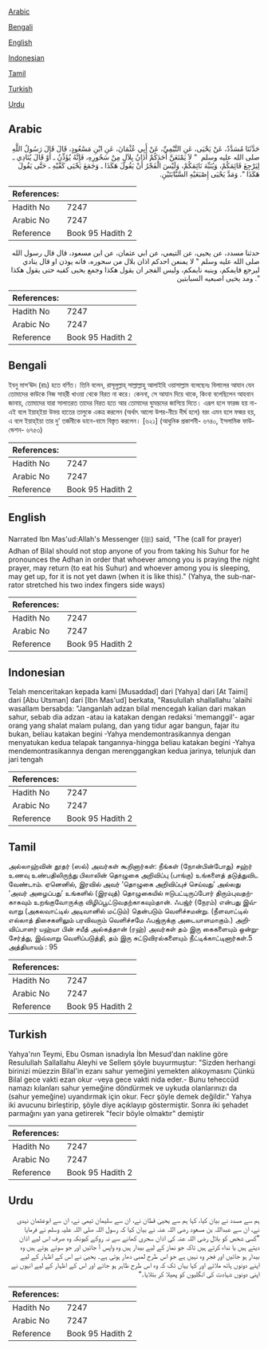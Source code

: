 [Arabic](#arabic)

[Bengali](#bengali)

[English](#english)

[Indonesian](#indonesian)

[Tamil](#tamil)

[Turkish](#turkish)

[Urdu](#urdu)

## Arabic


<div dir="rtl" lang="ar" style={{fontSize:'larger',backgroundColor:'#f8f9fa',padding:20}}>
حَدَّثَنَا مُسَدَّدٌ، عَنْ يَحْيَى، عَنِ التَّيْمِيِّ، عَنْ أَبِي عُثْمَانَ، عَنِ ابْنِ مَسْعُودٍ، قَالَ قَالَ رَسُولُ اللَّهِ صلى الله عليه وسلم ‏ "‏ لاَ يَمْنَعَنَّ أَحَدَكُمْ أَذَانُ بِلاَلٍ مِنْ سَحُورِهِ، فَإِنَّهُ يُؤَذِّنُ ـ أَوْ قَالَ يُنَادِي ـ لِيَرْجِعَ قَائِمَكُمْ، وَيُنَبِّهَ نَائِمَكُمْ، وَلَيْسَ الْفَجْرُ أَنْ يَقُولَ هَكَذَا ـ وَجَمَعَ يَحْيَى كَفَّيْهِ ـ حَتَّى يَقُولَ هَكَذَا ‏"‏‏.‏ وَمَدَّ يَحْيَى إِصْبَعَيْهِ السَّبَّابَتَيْنِ‏.‏
</div>
<div style={{backgroundColor:'#f8f9fa',padding:20, marginBottom: 10}}><table> <thead> <tr> <th>References:</th> <th></th> </tr> </thead> <tbody><tr><td>Hadith No</td><td>7247</td></tr><tr><td>Arabic No</td><td>7247</td></tr><tr><td>Reference</td><td>Book 95 Hadith 2</td></tr></tbody></table></div>


<div dir="rtl" lang="ar" style={{fontSize:'larger',backgroundColor:'#f8f9fa',padding:20}}>
حدثنا مسدد، عن يحيى، عن التيمي، عن ابي عثمان، عن ابن مسعود، قال قال رسول الله صلى الله عليه وسلم " لا يمنعن احدكم اذان بلال من سحوره، فانه يوذن او قال ينادي ليرجع قايمكم، وينبه نايمكم، وليس الفجر ان يقول هكذا وجمع يحيى كفيه حتى يقول هكذا ". ومد يحيى اصبعيه السبابتين
</div>
<div style={{backgroundColor:'#f8f9fa',padding:20, marginBottom: 10}}><table> <thead> <tr> <th>References:</th> <th></th> </tr> </thead> <tbody><tr><td>Hadith No</td><td>7247</td></tr><tr><td>Arabic No</td><td>7247</td></tr><tr><td>Reference</td><td>Book 95 Hadith 2</td></tr></tbody></table></div>

## Bengali


<div dir="ltr" lang="bn" style={{fontSize:'larger',backgroundColor:'#f8f9fa',padding:20}}>
ইবনু মাস‘ঊদ (রাঃ) হতে বর্ণিত। তিনি বলেন, রাসূলুল্লাহ্ সাল্লাল্লাহু আলাইহি ওয়াসাল্লাম বলেছেনঃ বিলালের আযান যেন তোমাদের কাউকে নিজ সাহরী খাওয়া থেকে বিরত না করে। কেননা, সে আযান দিয়ে থাকে, কিংবা বলেছিলেন আহবান জানায়, তোমাদের যারা সালাতরত তাদের নিরত হতে আর তোমাদের ঘুমন্তদের জাগিয়ে দিতে। এরূপ হলে ফারজ হয় না- এই বলে ইয়াহ্ইয়া উভয় হাতের তালুকে একত্র করলেন (অর্থাৎ আলো উপর-নীচে দীর্ঘ হলে) বরং এমন হলে ফজর হয়, এ বলে ইয়াহ্ইয়া তার দু’ তর্জনীকে ডানে-বামে বিস্তৃত করলেন। [৬২১] (আধুনিক প্রকাশনী- ৬৭৪০, ইসলামিক ফাউন্ডেশন- ৬৭৫৩)
</div>
<div style={{backgroundColor:'#f8f9fa',padding:20, marginBottom: 10}}><table> <thead> <tr> <th>References:</th> <th></th> </tr> </thead> <tbody><tr><td>Hadith No</td><td>7247</td></tr><tr><td>Arabic No</td><td>7247</td></tr><tr><td>Reference</td><td>Book 95 Hadith 2</td></tr></tbody></table></div>

## English


<div dir="ltr" lang="en" style={{fontSize:'larger',backgroundColor:'#f8f9fa',padding:20}}>
Narrated Ibn Mas'ud:Allah's Messenger (ﷺ) said, "The (call for prayer) Adhan of Bilal should not stop anyone of you from taking his Suhur for he pronounces the Adhan in order that whoever among you is praying the night prayer, may return (to eat his Suhur) and whoever among you is sleeping, may get up, for it is not yet dawn (when it is like this)." (Yahya, the sub-narrator stretched his two index fingers side ways)
</div>
<div style={{backgroundColor:'#f8f9fa',padding:20, marginBottom: 10}}><table> <thead> <tr> <th>References:</th> <th></th> </tr> </thead> <tbody><tr><td>Hadith No</td><td>7247</td></tr><tr><td>Arabic No</td><td>7247</td></tr><tr><td>Reference</td><td>Book 95 Hadith 2</td></tr></tbody></table></div>

## Indonesian


<div dir="ltr" lang="id" style={{fontSize:'larger',backgroundColor:'#f8f9fa',padding:20}}>
Telah menceritakan kepada kami [Musaddad] dari [Yahya] dari [At Taimi] dari [Abu Utsman] dari [Ibn Mas'ud] berkata, "Rasulullah shallallahu 'alaihi wasallam bersabda: "Janganlah adzan bilal mencegah kalian dari makan sahur, sebab dia adzan -atau ia katakan dengan redaksi 'memanggil'- agar orang yang shalat malam pulang, dan yang tidur agar bangun, fajar itu bukan, beliau katakan begini -Yahya mendemontrasikannya dengan menyatukan kedua telapak tangannya-hingga beliau katakan begini -Yahya mendemontrasikannya dengan merenggangkan kedua jarinya, telunjuk dan jari tengah
</div>
<div style={{backgroundColor:'#f8f9fa',padding:20, marginBottom: 10}}><table> <thead> <tr> <th>References:</th> <th></th> </tr> </thead> <tbody><tr><td>Hadith No</td><td>7247</td></tr><tr><td>Arabic No</td><td>7247</td></tr><tr><td>Reference</td><td>Book 95 Hadith 2</td></tr></tbody></table></div>

## Tamil


<div dir="ltr" lang="ta" style={{fontSize:'larger',backgroundColor:'#f8f9fa',padding:20}}>
அல்லாஹ்வின் தூதர் (ஸல்) அவர்கள் கூறினார்கள்: நீங்கள் (நோன்பின்போது) சஹ்ர் உணவு உண்பதிலிருந்து பிலாலின் தொழுகை அறிவிப்பு (பாங்கு) உங்களைத் தடுத்துவிட வேண்டாம். ஏனெனில், இரவில் அவர் ‘தொழுகை அறிவிப்புச் செய்வது’ அல்லது ‘அவர் அழைப்பது’ உங்களில் (இரவுத்) தொழுகையில் ஈடுபட்டிருப்போர் திரும்புவதற்காகவும் உறங்குவோருக்கு விழிப்பூட்டுவதற்காகவும்தான். ஃபஜ்ர் (நேரம்) என்பது இவ்வாறு (அகலவாட்டில் அடிவானில் மட்டும்) தென்படும் வெளிச்சமன்று. (நீளவாட்டில் எல்லாத் திசைகளிலும் பரவிவரும் வெளிச்சமே ஃபஜ்ருக்கு அடையாளமாகும்.) அறிவிப்பாளர் யஹ்யா பின் சயீத் அல்கத்தான் (ரஹ்) அவர்கள் தம் இரு கைகளையும் ஒன்றுசேர்த்து, இவ்வாறு வெளிப்படுத்தி, தம் இரு சுட்டுவிரல்களையும் நீட்டிக்காட்டினார்கள்.5 அத்தியாயம் : 95
</div>
<div style={{backgroundColor:'#f8f9fa',padding:20, marginBottom: 10}}><table> <thead> <tr> <th>References:</th> <th></th> </tr> </thead> <tbody><tr><td>Hadith No</td><td>7247</td></tr><tr><td>Arabic No</td><td>7247</td></tr><tr><td>Reference</td><td>Book 95 Hadith 2</td></tr></tbody></table></div>

## Turkish


<div dir="ltr" lang="tr" style={{fontSize:'larger',backgroundColor:'#f8f9fa',padding:20}}>
Yahya'nın Teymi, Ebu Osman isnadıyla İbn Mesud'dan nakline göre Resulullah Sallallahu Aleyhi ve Sellem şöyle buyurmuştur: "Sizden herhangi birinizi müezzin Bilal'in ezanı sahur yemeğini yemekten alıkoymasını Çünkü Bilal gece vakti ezan okur -veya gece vakti nida eder.- Bunu teheccüd namazı kılanları sahur yemeğine döndürmek ve uykuda olanlarınızı da (sahur yemeğine) uyandırmak için okur. Fecr şöyle demek değildir." Yahya iki avucunu birleştirip, şöyle diye açıklayıp göstermiştir. Sonra iki şehadet parmağını yan yana getirerek "fecir böyle olmaktır" demiştir
</div>
<div style={{backgroundColor:'#f8f9fa',padding:20, marginBottom: 10}}><table> <thead> <tr> <th>References:</th> <th></th> </tr> </thead> <tbody><tr><td>Hadith No</td><td>7247</td></tr><tr><td>Arabic No</td><td>7247</td></tr><tr><td>Reference</td><td>Book 95 Hadith 2</td></tr></tbody></table></div>

## Urdu


<div dir="rtl" lang="ur" style={{fontSize:'larger',backgroundColor:'#f8f9fa',padding:20}}>
ہم سے مسدد نے بیان کیا، کہا ہم سے یحییٰ قطان نے، ان سے سلیمان تیمی نے، ان سے ابوعثمان نہدی نے، ان سے عبداللہ بن مسعود رضی اللہ عنہ نے بیان کیا کہ رسول اللہ صلی اللہ علیہ وسلم نے فرمایا ”کسی شخص کو بلال رضی اللہ عنہ کی اذان سحری کھانے سے نہ روکے کیونکہ وہ صرف اس لیے اذان دیتے ہیں یا نداء کرتے ہیں تاکہ جو نماز کے لیے بیدار ہیں وہ واپس آ جائیں اور جو سوئے ہوئے ہیں وہ بیدار ہو جائیں اور فجر وہ نہیں ہے جو اس طرح لمبی دھار ہوتی ہے۔ یحییٰ نے اس کے اظہار کے لیے اپنے دونوں ہاتھ ملائے اور کہا یہاں تک کہ وہ اس طرح ظاہر ہو جائے اور اس کے اظہار کے لیے انہوں نے اپنی دونوں شہادت کی انگلیوں کو پھیلا کر بتلایا۔“
</div>
<div style={{backgroundColor:'#f8f9fa',padding:20, marginBottom: 10}}><table> <thead> <tr> <th>References:</th> <th></th> </tr> </thead> <tbody><tr><td>Hadith No</td><td>7247</td></tr><tr><td>Arabic No</td><td>7247</td></tr><tr><td>Reference</td><td>Book 95 Hadith 2</td></tr></tbody></table></div>